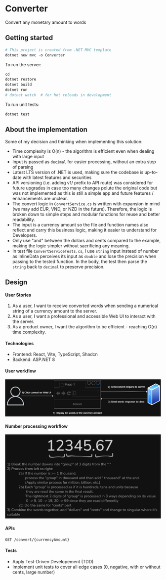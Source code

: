 # Converter

Convert any monetary amount to words

## Getting started

```powershell
# This project is created from .NET MVC template
dotnet new mvc -o Converter
```

To run the server:

```powershell
cd 
dotnet restore
dotnet build
dotnet run
# dotnet watch  # for hot reloads in development
```

To run unit tests:
```powershell
dotnet test
```

## About the implementation 

Some of my decision and thinking when implementing this solution:
- Time complexity is O(n) - the algorithm is efficient even when dealing with large input
- Input is passed as `decimal` for easier processing, without an extra step of parsing
- Latest LTS version of .NET is used, making sure the codebase is up-to-date with latest features and securities
- API versioning (i.e. adding v1/ prefix to API route) was considered for future upgrades in case too many changes polute the original code but was not implemented as this is still a simple app and future features / enhancements are unclear.
- The convert logic in `ConvertService.cs` is written with expansion in mind (we may add EUR, VND, or NZD in the future). Therefore, the logic is broken down to simple steps and modular functions for reuse and better readability.
- The input is a currency amount so the file and function names also reflect and carry this business logic, making it easier to understand for Developers.  
- Only use "and" between the dollars and cents compared to the example, making the logic simpler without sacrificing any meaning.
- In test file `ConvertServiceTests.cs`, I use `string` input instead of number as InlineData perceives its input as `double` and lose the precision when passing to the tested function. In the body, the test then parse the `string` back to `decimal` to preserve precision.

## Design

#### User Stories
1. As a user, I want to receive converted words when sending a numerical string of a currency amount to the server.
2. As a user, I want a professional and accessible Web UI to interact with the server.
3. As a product owner, I want the algorithm to be efficient - reaching O(n) time complexity.

#### Technologies
- Frontend: React, Vite, TypeScript, Shadcn
- Backend: ASP.NET 8

#### User workflow
![UserWorkflow](docs/user-flow.jpg)

#### Number processing workflow
![NumberProcessingWorkflow](docs/number-processing-workflow.png)

#### APIs

`GET /convert/{currencyAmount}`

#### Tests
- Apply Test-Driven Developement (TDD)
- Implement unit tests to cover all edge cases (0, negative, with or without cents, large number)
